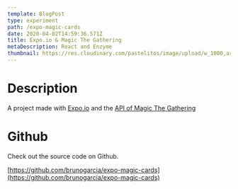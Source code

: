 ```yaml
---
template: BlogPost
type: experiment
path: /expo-magic-cards
date: 2020-04-02T14:59:36.571Z
title: Expo.io & Magic The Gathering
metaDescription: React and Enzyme
thumbnail: https://res.cloudinary.com/pastelitos/image/upload/w_1000,ar_16:9,c_fill,g_auto,e_sharpen/v1607767808/bruno/expo-magic_t5e8zf.png
---
```

# Description

A project made with [Expo.io](https://expo.io/) and the [API of Magic The Gathering](https://docs.magicthegathering.io/)

# Github

Check out the source code on Github.

[https://github.com/brunogarcia/expo-magic-cards](https://github.com/brunogarcia/expo-magic-cards)
